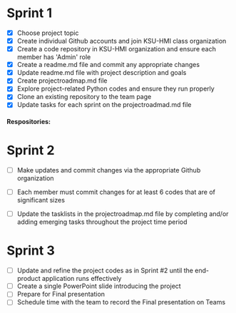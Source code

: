 # Sprint 1

- [x] Choose project topic
- [x] Create individual Github accounts and join KSU-HMI class organization
- [x] Create a code repository in KSU-HMI organization and ensure each member has 'Admin' role
- [x] Create a readme.md file and commit any appropriate changes
- [x] Update readme.md file with project description and goals
- [x] Create projectroadmap.md file
- [x] Explore project-related Python codes and ensure they run properly
- [x] Clone an existing repository to the team page 
- [x] Update tasks for each sprint on the projectroadmad.md file
      
#### Respositories:

# Sprint 2

- [ ] Make updates and commit changes via the appropriate Github organization
- [ ] Each member must commit changes for at least 6 codes that are of significant sizes
- [ ] Update the tasklists in the projectroadmap.md file by completing and/or adding emerging tasks throughout the project time period


# Sprint 3

- [ ] Update and refine the project codes as in Sprint #2 until the end-product application runs effectively
- [ ] Create a single PowerPoint slide introducing the project
- [ ] Prepare for Final presentation
- [ ] Schedule time with the team to record the Final presentation on Teams
